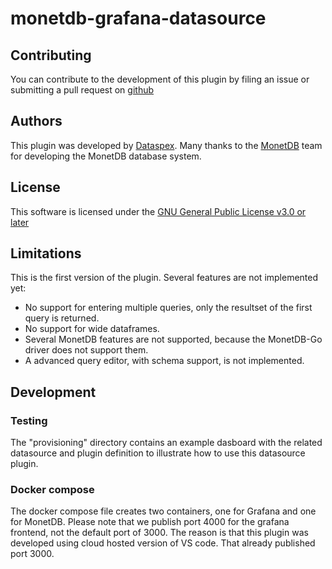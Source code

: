 # monetdb-grafana-datasource

## Contributing

You can contribute to the development of this plugin by filing an issue or submitting a pull request on [github](https://github.com/dataspex/monetdb-grafana/)

## Authors

This plugin was developed by [Dataspex](https://www.dataspex.nl/). Many thanks to the [MonetDB](https://www.monetdb.org/) team for developing the MonetDB database system.

## License

This software is licensed under the [GNU General Public License v3.0 or later](LICENSE)

## Limitations

This is the first version of the plugin. Several features are not implemented yet:
- No support for entering multiple queries, only the resultset of the first query is returned.
- No support for wide dataframes.
- Several MonetDB features are not supported, because the MonetDB-Go driver does not support them.
- A advanced query editor, with schema support, is not implemented.

## Development

### Testing

The "provisioning" directory contains an example dasboard with the related datasource and plugin definition to illustrate how to use this datasource plugin.

### Docker compose

The docker compose file creates two containers, one for Grafana and one for MonetDB. Please note that we publish port 4000 for the grafana frontend, not the default port of 3000. The reason is that this plugin was developed using cloud hosted version of VS code. That already published port 3000.
